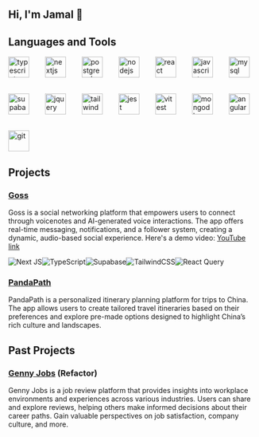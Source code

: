 ## Hi, I'm Jamal 👋

## Languages and Tools
<div style="display:flex; gap:2rem; flex-wrap:wrap;">
<img src="https://cdn.jsdelivr.net/gh/devicons/devicon@latest/icons/typescript/typescript-original.svg" width="42" title="typescript" />
  <img src="https://cdn.jsdelivr.net/gh/devicons/devicon@latest/icons/nextjs/nextjs-original.svg" width="42" title="nextjs" />
 
  <img src="https://cdn.jsdelivr.net/gh/devicons/devicon@latest/icons/postgresql/postgresql-original.svg" width="42" title="postgresql" />
  <img src="https://cdn.jsdelivr.net/gh/devicons/devicon@latest/icons/nodejs/nodejs-plain-wordmark.svg" width="42" title="nodejs" />
    <img src="https://cdn.jsdelivr.net/gh/devicons/devicon@latest/icons/react/react-original.svg" width="42" title="react" />
   <img src="https://cdn.jsdelivr.net/gh/devicons/devicon@latest/icons/javascript/javascript-original.svg" width="42" title="javascript" />
  <img src="https://cdn.jsdelivr.net/gh/devicons/devicon@latest/icons/mysql/mysql-original-wordmark.svg" width="42" title="mysql" />

  <img src="https://cdn.jsdelivr.net/gh/devicons/devicon@latest/icons/supabase/supabase-original.svg" width="42" title="supabase" />
    <img src="https://cdn.jsdelivr.net/gh/devicons/devicon@latest/icons/jquery/jquery-plain-wordmark.svg" width="42" title="jquery" />
  <img src="https://cdn.jsdelivr.net/gh/devicons/devicon@latest/icons/tailwindcss/tailwindcss-original.svg" width="42" title="tailwindcss" />
  <img src="https://cdn.jsdelivr.net/gh/devicons/devicon@latest/icons/jest/jest-plain.svg" width="42" title="jest" />
  <img src="https://cdn.jsdelivr.net/gh/devicons/devicon@latest/icons/vitest/vitest-original.svg" width="42" title="vitest" />
  <img src="https://cdn.jsdelivr.net/gh/devicons/devicon@latest/icons/mongodb/mongodb-original.svg" width="42" title="mongodb" />
    <img src="https://cdn.jsdelivr.net/gh/devicons/devicon@latest/icons/angular/angular-original.svg" width="42" title="angular" />
  <img src="https://cdn.jsdelivr.net/gh/devicons/devicon@latest/icons/git/git-original.svg" width="42" title="git" />
</div>

## Projects
### [Goss](https://github.com/jamalona/Goss.git)
Goss is a social networking platform that empowers users to connect through voicenotes and AI-generated voice interactions. The app offers real-time messaging, notifications, and a follower system, creating a dynamic, audio-based social experience. Here's a demo video: [YouTube link](https://www.youtube.com/watch?v=B67vE1EfjiQ)

![Next JS](https://img.shields.io/badge/Next-black?style=for-the-badge&logo=next.js&logoColor=white)![TypeScript](https://img.shields.io/badge/typescript-%23007ACC.svg?style=for-the-badge&logo=typescript&logoColor=white)![Supabase](https://img.shields.io/badge/Supabase-3ECF8E?style=for-the-badge&logo=supabase&logoColor=white)![TailwindCSS](https://img.shields.io/badge/tailwindcss-%2338B2AC.svg?style=for-the-badge&logo=tailwind-css&logoColor=white)![React Query](https://img.shields.io/badge/-React%20Query-FF4154?style=for-the-badge&logo=react%20query&logoColor=white)

### [PandaPath](https://github.com/jamalona/PandaPath.git)
PandaPath is a personalized itinerary planning platform for trips to China. The app allows users to create tailored travel itineraries based on their preferences and explore pre-made options designed to highlight China’s rich culture and landscapes.

## Past Projects

### [Genny Jobs](https://github.com/jamalona/Genny-Jobs) (Refactor)
Genny Jobs is a job review platform that provides insights into workplace environments and experiences across various industries. Users can share and explore reviews, helping others make informed decisions about their career paths. Gain valuable perspectives on job satisfaction, company culture, and more.
